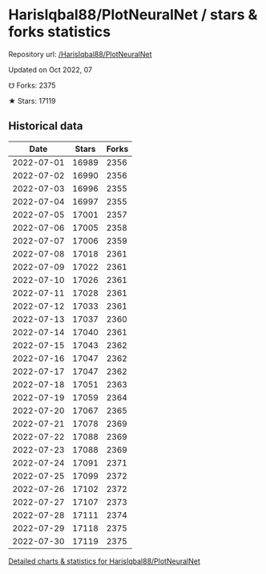 # HarisIqbal88/PlotNeuralNet / stars & forks statistics

Repository url: [/HarisIqbal88/PlotNeuralNet](https://github.com/HarisIqbal88/PlotNeuralNet)

Updated on Oct 2022, 07

☋ Forks: 2375

★ Stars: 17119

## Historical data
| Date | Stars | Forks |
|------|-------|-------|
| 2022-07-01 | 16989 | 2356 | 
| 2022-07-02 | 16990 | 2356 | 
| 2022-07-03 | 16996 | 2355 | 
| 2022-07-04 | 16997 | 2355 | 
| 2022-07-05 | 17001 | 2357 | 
| 2022-07-06 | 17005 | 2358 | 
| 2022-07-07 | 17006 | 2359 | 
| 2022-07-08 | 17018 | 2361 | 
| 2022-07-09 | 17022 | 2361 | 
| 2022-07-10 | 17026 | 2361 | 
| 2022-07-11 | 17028 | 2361 | 
| 2022-07-12 | 17033 | 2361 | 
| 2022-07-13 | 17037 | 2360 | 
| 2022-07-14 | 17040 | 2361 | 
| 2022-07-15 | 17043 | 2362 | 
| 2022-07-16 | 17047 | 2362 | 
| 2022-07-17 | 17047 | 2362 | 
| 2022-07-18 | 17051 | 2363 | 
| 2022-07-19 | 17059 | 2364 | 
| 2022-07-20 | 17067 | 2365 | 
| 2022-07-21 | 17078 | 2369 | 
| 2022-07-22 | 17088 | 2369 | 
| 2022-07-23 | 17088 | 2369 | 
| 2022-07-24 | 17091 | 2371 | 
| 2022-07-25 | 17099 | 2372 | 
| 2022-07-26 | 17102 | 2372 | 
| 2022-07-27 | 17107 | 2373 | 
| 2022-07-28 | 17111 | 2374 | 
| 2022-07-29 | 17118 | 2375 | 
| 2022-07-30 | 17119 | 2375 | 


[Detailed charts & statistics for HarisIqbal88/PlotNeuralNet](https://reviewgithub.com/rep/HarisIqbal88/PlotNeuralNet)
